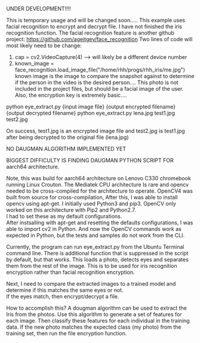 UNDER DEVELOPMENT!!!!

This is temporary usage and will be changed soon.....
This example uses facial recognition to encrypt and decrypt file. I have not finished the iris recognition function.
The facial recognition feature is another github project:  https://github.com/ageitgey/face_recognition
Two lines of code will most likely need to be change:
1.  cap = cv2.VideoCapture(4)  --> will likely be a different device number
2.  known_image = face_recognition.load_image_file("/home/rhh/progs/rhh_iris/me.jpg")
    known image is the image to compare the snapshot against to determine if the person in the video is the desired person....
    This photo is not included in the project files, but should be a facial image of the user.
Also, the encryption key is extremely basic....

python eye_extract.py {input image file} {output encrypted filename} {output decrypted filename}
python eye_extract.py lena.jpg test1.jpg test2.jpg

On success, test1.jpg is an encrypted image file and test2.jpg is test1.jpg after being decrypted to the original file (lena.jpg)

NO DAUGMAN ALGORITHM IMPLEMENTED YET

BIGGEST DIFFICULTY IS FINDING DAUGMAN PYTHON SCRIPT FOR aarch64 architecture. 

Note, this was build for aarch64 architecture on Lenovo C330 chromebook running Linux Crouton.  The Mediatek CPU architecture
Is rare and opencv needed to be cross-compiled for the architecture to operate.
OpenCV4 was built from source for cross-compilation, After this, I was able to install opencv using apt-get. 
I initially used Python3 and pip3.
OpenCV only worked on this architecture with Pip2 and Python2.7.  
I had to set these as my default configurations.  
After instsalling with apt-get and resetting the defaults configurations, I was able to import cv2 in Python.
And now the OpenCV commands work as expected in Python, but the tests and samples do not work from the CLI.

Currently, the program can run eye_extract.py from the Ubuntu Terminal command line. 
There is additional function that is suppressed in the script by default, but that works. 
This loads a photo, detects eyes and separates them from the rest of the image.
This is to be used for iris recognition encryption rather than facial recognition encryption.

Next, I need to compare the extracted images to a trained model and determine if this matches the same eyes or not.   
If the eyes match, then encrypt/decrypt a file.

How to accomplish this?
A dougman algorithm can be used to extract the Iris from the photos.
Use this algorithm to generate a set of features for each image.
Then classify these features for each individual in the training data.
If the new photo matches the expected class (my photo) from the training set, then run the file encryption function.



